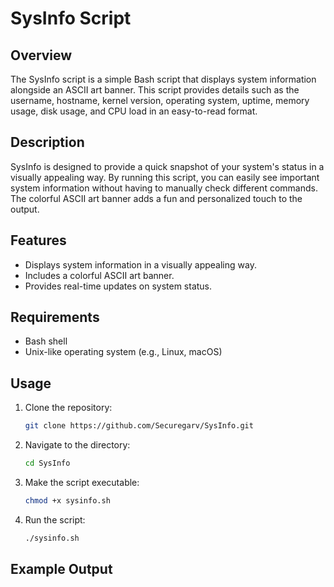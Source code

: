 # SysInfo Script

## Overview

The SysInfo script is a simple Bash script that displays system information alongside an ASCII art banner. This script provides details such as the username, hostname, kernel version, operating system, uptime, memory usage, disk usage, and CPU load in an easy-to-read format.

## Description

SysInfo is designed to provide a quick snapshot of your system's status in a visually appealing way. By running this script, you can easily see important system information without having to manually check different commands. The colorful ASCII art banner adds a fun and personalized touch to the output.

## Features

- Displays system information in a visually appealing way.
- Includes a colorful ASCII art banner.
- Provides real-time updates on system status.

## Requirements

- Bash shell
- Unix-like operating system (e.g., Linux, macOS)

## Usage

1. Clone the repository:

    ```bash
    git clone https://github.com/Securegarv/SysInfo.git
    ```

2. Navigate to the directory:

    ```bash
    cd SysInfo
    ```

3. Make the script executable:

    ```bash
    chmod +x sysinfo.sh
    ```

4. Run the script:

    ```bash
    ./sysinfo.sh
    ```

## Example Output

